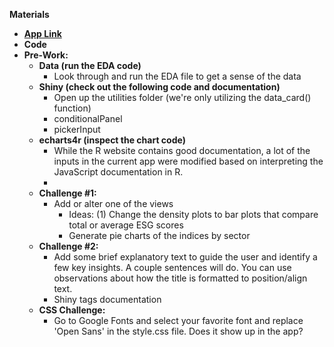 **Materials**

- [**App Link**](https://reason.shinyapps.io/esg_data_app/)
- **Code**
- **Pre-Work:**
  - **Data (run the EDA code)**
    - Look through and run the EDA file to get a sense of the data
  - **Shiny (check out the following code and documentation)**
    - Open up the utilities folder (we&#39;re only utilizing the data\_card() function)
    - conditionalPanel
    - pickerInput
  - **echarts4r (inspect the chart code)**
    - While the R website contains good documentation, a lot of the inputs in the current app were modified based on interpreting the JavaScript documentation in R.
    -
  - **Challenge #1:**
    - Add or alter one of the views
      - Ideas: (1) Change the density plots to bar plots that compare total or average ESG scores
      - Generate pie charts of the indices by sector
  - **Challenge #2:**
    - Add some brief explanatory text to guide the user and identify a few key insights. A couple sentences will do. You can use observations about how the title is formatted to position/align text.
    - Shiny tags documentation
  - **CSS Challenge:**
    - Go to Google Fonts and select your favorite font and replace &#39;Open Sans&#39; in the style.css file. Does it show up in the app?

